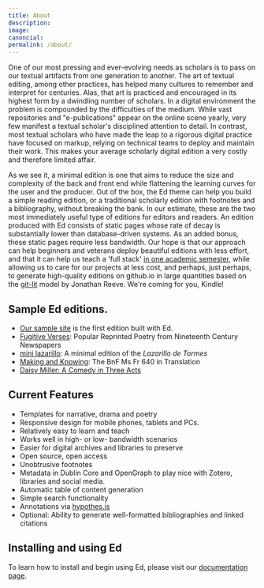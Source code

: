 ```yaml
---
title: About
description: 
image: 
canoncial: 
permalink: /about/
---
```


One of our most pressing and ever-evolving needs as scholars is to pass on our textual artifacts from one generation to another. The art of textual editing, among other practices, has helped many cultures to remember and interpret for centuries. Alas, that art is practiced and encouraged in its highest form by a dwindling number of scholars. In a digital environment the problem is compounded by the difficulties of the medium. While vast repositories and "e-publications" appear on the online scene yearly, very few manifest a textual scholar's disciplined attention to detail. In contrast, most textual scholars who have made the leap to a rigorous digital practice have focused on markup, relying on technical teams to deploy and maintain their work. This makes your average scholarly digital edition a very costly and therefore limited affair.

As we see it, a minimal edition is one that aims to reduce the size and complexity of the back and front end while flattening the learning curves for the user and the  producer. Out of the box, the Ed theme can help you build a simple reading edition, or a traditional scholarly edition with footnotes and a bibliography, without breaking the bank. In our estimate, these are the two most immediately useful type of editions for editors and readers. An edition produced with Ed consists of static
pages whose rate of decay is substantially lower than database-driven systems. As an added bonus, these static pages require less bandwidth. Our hope is that our approach can help beginners and veterans deploy beautiful editions with less effort, and that it can help us teach a 'full stack' [in one academic semester](https://github.com/susannalles/MinimalEditions/blob/master/README.md), while allowing us to care for our projects at less cost, and perhaps, just perhaps, to generate
high-quality editions on github.io in large quantities based on the [git-lit](http://jonreeve.com/2015/09/introducing-git-lit/) model by Jonathan Reeve. We're coming
for you, Kindle!


## Sample Ed editions.

- [Our sample site](http://minicomp.github.io/ed/) is the first edition built with Ed.
- [Fugitive Verses](http://fugitiverses.viraltexts.org/): Popular Reprinted Poetry from Nineteenth Century Newspapers
- [mini lazarillo](http://minilazarillo.github.io/): A minimal edition of the *Lazarillo de Tormes*
- [Making and Knowing](https://cu-mkp.github.io/GR8975-edition/): The BnF Ms Fr 640 in Translation
- [Daisy Miller: A Comedy in Three Acts](https://britaneeelizabeth.github.io/ed/texts/DaisyMillerPlay/)


## Current Features

- Templates for narrative, drama and poetry
- Responsive design for mobile phones, tablets and PCs.
- Relatively easy to learn and teach
- Works well in high- or low- bandwidth scenarios
- Easier for digital archives and libraries to preserve
- Open source, open access
- Unobtrusive footnotes
- Metadata in Dublin Core and OpenGraph to play nice with Zotero, libraries and social media.
- Automatic table of content generation
- Simple search functionality
- Annotations via [hypothes.is](https://hypothes.is/)
- Optional: Ability to generate well-formatted bibliographies and linked citations


## Installing and using Ed

To learn how to install and begin using Ed, please visit our [documentation page](http://minicomp.github.io/ed/documentation).
